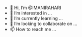 - 👋 Hi, I’m @IMANIRAHARI
- 👀 I’m interested in ...
- 🌱 I’m currently learning ...
- 💞️ I’m looking to collaborate on ...
- 📫 How to reach me ...

<!---
IMANIRAHARI/IMANIRAHARI is a ✨ special ✨ repository because its `README.md` (this file) appears on your GitHub profile.
You can click the Preview link to take a look at your changes.
--->
